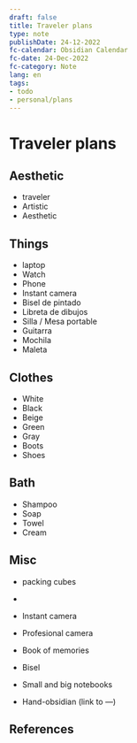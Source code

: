 ```yaml
---
draft: false
title: Traveler plans
type: note
publishDate: 24-12-2022
fc-calendar: Obsidian Calendar
fc-date: 24-Dec-2022
fc-category: Note
lang: en
tags:
- todo
- personal/plans
---
```


# Traveler plans




## Aesthetic 
- traveler 
- Artistic 
- Aesthetic 


## Things
- laptop
- Watch
- Phone
- Instant camera
- Bisel de pintado 
- Libreta de dibujos
- Silla / Mesa portable
- Guitarra 
- Mochila
- Maleta


## Clothes
- White
- Black
- Beige 
- Green
- Gray
- Boots
- Shoes



## Bath
- Shampoo
- Soap
- Towel
- Cream 

## Misc
- packing cubes
- 



- Instant camera
- Profesional camera
- Book of memories
- Bisel 
- Small and big notebooks
- Hand-obsidian (link to —)
## References
